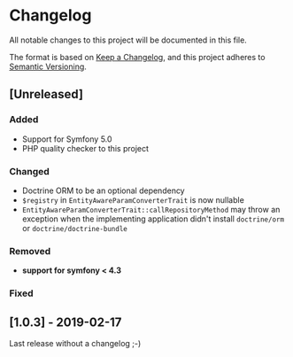 # Changelog
All notable changes to this project will be documented in this file.

The format is based on [Keep a Changelog](https://keepachangelog.com/en/1.0.0/),
and this project adheres to [Semantic Versioning](https://semver.org/spec/v2.0.0.html).

## [Unreleased]
### Added
* Support for Symfony 5.0
* PHP quality checker to this project

### Changed
* Doctrine ORM to be an optional dependency
* `$registry` in `EntityAwareParamConverterTrait` is now nullable
* `EntityAwareParamConverterTrait::callRepositoryMethod` may throw an exception when the implementing
  application didn't install `doctrine/orm` or `doctrine/doctrine-bundle` 

### Removed
* __support for symfony < 4.3__

### Fixed


## [1.0.3] - 2019-02-17
Last release without a changelog ;-) 
 
